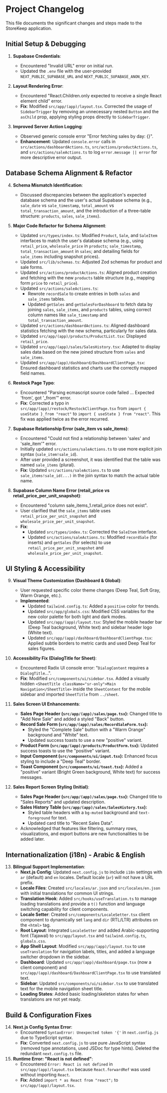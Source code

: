 
# Project Changelog

This file documents the significant changes and steps made to the StoreKeep application.

## Initial Setup & Debugging

1.  **Supabase Credentials**:
    *   Encountered "Invalid URL" error on initial run.
    *   Updated the `.env` file with the user-provided `NEXT_PUBLIC_SUPABASE_URL` and `NEXT_PUBLIC_SUPABASE_ANON_KEY`.

2.  **Layout Rendering Error**:
    *   Encountered "React.Children.only expected to receive a single React element child" error.
    *   **Fix**: Modified `src/app/(app)/layout.tsx`. Corrected the usage of `SidebarTrigger` by removing an unnecessary nested `Button` and the `asChild` prop, applying styling props directly to `SidebarTrigger`.

3.  **Improved Server Action Logging**:
    *   Observed generic console error "Error fetching sales by day: {}".
    *   **Enhancement**: Updated `console.error` calls in `src/actions/dashboardActions.ts`, `src/actions/productActions.ts`, and `src/actions/saleActions.ts` to log `error.message || error` for more descriptive error output.

## Database Schema Alignment & Refactor

4.  **Schema Mismatch Identification**:
    *   Discussed discrepancies between the application's expected database schema and the user's actual Supabase schema (e.g., `sale_date` vs `sale_timestamp`, `total_amount` vs `total_transaction_amount`, and the introduction of a three-table structure: `products`, `sales`, `sale_items`).

5.  **Major Code Refactor for Schema Alignment**:
    *   Updated `src/types/index.ts`: Modified `Product`, `Sale`, and `SaleItem` interfaces to match the user's database schema (e.g., using `retail_price`, `wholesale_price` in `products`; `sale_timestamp`, `total_transaction_amount` in `sales`; and detailing fields for `sale_items` including snapshot prices).
    *   Updated `src/lib/schemas.ts`: Adjusted Zod schemas for product and sale forms.
    *   Updated `src/actions/productActions.ts`: Aligned product creation and fetching with the new `products` table structure (e.g., mapping form `price` to `retail_price`).
    *   Updated `src/actions/saleActions.ts`:
        *   Rewrote `recordSale` to create entries in both `sales` and `sale_items` tables.
        *   Updated `getSales` and `getSalesForDashboard` to fetch data by joining `sales`, `sale_items`, and `products` tables, using correct column names like `sale_timestamp` and `total_transaction_amount`.
    *   Updated `src/actions/dashboardActions.ts`: Aligned dashboard statistics fetching with the new schema, particularly for sales data.
    *   Updated `src/app/(app)/products/ProductList.tsx`: Displayed `retail_price`.
    *   Updated `src/app/(app)/sales/SalesHistory.tsx`: Adapted to display sales data based on the new joined structure from `sales` and `sale_items`.
    *   Updated `src/app/(app)/dashboard/DashboardClientPage.tsx`: Ensured dashboard statistics and charts use the correctly mapped field names.

6.  **Restock Page Typo**:
    *   Encountered "Parsing ecmascript source code failed ... Expected 'from', got '_from'" error.
    *   **Fix**: Corrected a typo in `src/app/(app)/restock/RestockClientPage.tsx` from `import { useState }_from "react"` to `import { useState } from "react"`. This fix was applied twice as the error recurred.

7.  **Supabase Relationship Error (sale_item vs sale_items)**:
    *   Encountered "Could not find a relationship between 'sales' and 'sale_item'" error.
    *   Initially updated `src/actions/saleActions.ts` to use more explicit join syntax (`sale_item!sale_id`).
    *   After user provided a screenshot, it was identified that the table was named `sale_items` (plural).
    *   **Fix**: Updated `src/actions/saleActions.ts` to use `sale_items!sale_id(...)` in the join syntax to match the actual table name.

8.  **Supabase Column Name Error (retail_price vs retail_price_per_unit_snapshot)**:
    *   Encountered "column sale_items_1.retail_price does not exist".
    *   User clarified that the `sale_items` table uses `retail_price_per_unit_snapshot` and `wholesale_price_per_unit_snapshot`.
    *   **Fix**:
        *   Updated `src/types/index.ts`: Corrected the `SaleItem` interface.
        *   Updated `src/actions/saleActions.ts`: Modified `recordSale` (for inserts) and `getSales` (for selects) to use `retail_price_per_unit_snapshot` and `wholesale_price_per_unit_snapshot`.

## UI Styling & Accessibility

9.  **Visual Theme Customization (Dashboard & Global)**:
    *   User requested specific color theme changes (Deep Teal, Soft Gray, Warm Orange, etc.).
    *   **Implemented**:
        *   Updated `tailwind.config.ts`: Added a `positive` color for trends.
        *   Updated `src/app/globals.css`: Modified CSS variables for the new color palette for both light and dark modes.
        *   Updated `src/app/(app)/layout.tsx`: Styled the mobile header bar (Deep Teal background, White text) and sidebar header logo (White text).
        *   Updated `src/app/(app)/dashboard/DashboardClientPage.tsx`: Applied subtle borders to metric cards and used Deep Teal for sales figures.

10. **Accessibility Fix (DialogTitle for Sheet)**:
    *   Encountered Radix UI console error: "`DialogContent` requires a `DialogTitle`...".
    *   **Fix**: Modified `src/components/ui/sidebar.tsx`. Added a visually hidden `<SheetTitle className="sr-only">Main Navigation</SheetTitle>` inside the `SheetContent` for the mobile sidebar and imported `SheetTitle` from `../sheet`.

11. **Sales Screen UI Enhancements**:
    *   **Sales Page Header (`src/app/(app)/sales/page.tsx`):** Changed title to "Add New Sale" and added a styled "Back" button.
    *   **Record Sale Form (`src/app/(app)/sales/RecordSaleForm.tsx`):**
        *   Styled the "Complete Sale" button with a "Warm Orange" background and "White" text.
        *   Updated success toasts to use a new "positive" variant.
    *   **Product Form (`src/app/(app)/products/ProductForm.tsx`):** Updated success toasts to use the "positive" variant.
    *   **Input Component (`src/components/ui/input.tsx`):** Enhanced focus styling to include a "Deep Teal" border.
    *   **Toast Component (`src/components/ui/toast.tsx`):** Added a "positive" variant (Bright Green background, White text) for success messages.

12. **Sales Report Screen Styling (Initial)**:
    *   **Sales Page Header (`src/app/(app)/sales/page.tsx`):** Changed title to "Sales Reports" and updated description.
    *   **Sales History Table (`src/app/(app)/sales/SalesHistory.tsx`):**
        *   Styled table headers with a `bg-muted` background and `text-foreground` for text.
        *   Updated card title to "Recent Sales Data".
    *   Acknowledged that features like filtering, summary rows, visualizations, and export buttons are new functionalities to be added later.

## Internationalization (i18n) - Arabic & English

13. **Bilingual Support Implementation**:
    *   **Next.js Config**: Updated `next.config.js` to include `i18n` settings with `ar` (default) and `en` locales. Default locale (`ar`) will not have a URL prefix.
    *   **Locale Files**: Created `src/locales/ar.json` and `src/locales/en.json` with initial translations for common UI strings.
    *   **Translation Hook**: Added `src/hooks/useTranslation.ts` to manage loading translations and provide a `t()` function and language switching capability for client components.
    *   **Locale Setter**: Created `src/components/LocaleSetter.tsx` client component to dynamically set `lang` and `dir` (RTL/LTR) attributes on the `<html>` tag.
    *   **Root Layout**: Integrated `LocaleSetter` and added Arabic-supporting font (Tajawal) to `src/app/layout.tsx` and `tailwind.config.ts`, `globals.css`.
    *   **App Shell Layout**: Modified `src/app/(app)/layout.tsx` to use `useTranslation` for navigation labels, titles, and added a language switcher dropdown in the sidebar.
    *   **Dashboard**: Updated `src/app/(app)/dashboard/page.tsx` (now a client component) and `src/app/(app)/dashboard/DashboardClientPage.tsx` to use translated text.
    *   **Sidebar**: Updated `src/components/ui/sidebar.tsx` to use translated text for the mobile navigation sheet title.
    *   **Loading States**: Added basic loading/skeleton states for when translations are not yet ready.

## Build & Configuration Fixes

14. **Next.js Config Syntax Error**:
    *   Encountered `SyntaxError: Unexpected token '{'` in `next.config.js` due to TypeScript syntax.
    *   **Fix**: Converted `next.config.js` to use pure JavaScript syntax (removed type annotations, used JSDoc for type hints). Deleted the redundant `next.config.ts` file.
15. **Runtime Error: "React is not defined"**:
    *   Encountered `Error: React is not defined` in `src/app/(app)/layout.tsx` because `React.forwardRef` was used without importing `React`.
    *   **Fix**: Added `import * as React from "react";` to `src/app/(app)/layout.tsx`.

```